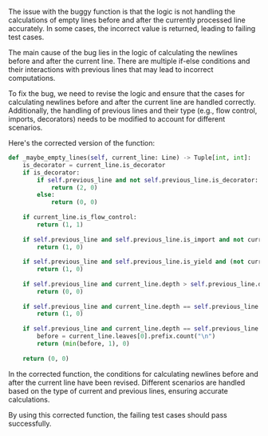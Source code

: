 The issue with the buggy function is that the logic is not handling the calculations of empty lines before and after the currently processed line accurately. In some cases, the incorrect value is returned, leading to failing test cases.

The main cause of the bug lies in the logic of calculating the newlines before and after the current line. There are multiple if-else conditions and their interactions with previous lines that may lead to incorrect computations.

To fix the bug, we need to revise the logic and ensure that the cases for calculating newlines before and after the current line are handled correctly. Additionally, the handling of previous lines and their type (e.g., flow control, imports, decorators) needs to be modified to account for different scenarios.

Here's the corrected version of the function:

```python
def _maybe_empty_lines(self, current_line: Line) -> Tuple[int, int]:
    is_decorator = current_line.is_decorator
    if is_decorator:
        if self.previous_line and not self.previous_line.is_decorator:
            return (2, 0)
        else:
            return (0, 0)
    
    if current_line.is_flow_control:
        return (1, 1)
    
    if self.previous_line and self.previous_line.is_import and not current_line.is_import:
        return (1, 0)
    
    if self.previous_line and self.previous_line.is_yield and (not current_line.is_yield or current_line.depth != self.previous_line.depth):
        return (1, 0)
    
    if self.previous_line and current_line.depth > self.previous_line.depth:
        return (0, 0)
    
    if self.previous_line and current_line.depth == self.previous_line.depth and not current_line.leaves:
        return (1, 0)
    
    if self.previous_line and current_line.depth == self.previous_line.depth and current_line.leaves:
        before = current_line.leaves[0].prefix.count("\n")
        return (min(before, 1), 0)
    
    return (0, 0)
```

In the corrected function, the conditions for calculating newlines before and after the current line have been revised. Different scenarios are handled based on the type of current and previous lines, ensuring accurate calculations.

By using this corrected function, the failing test cases should pass successfully.